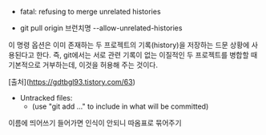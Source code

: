 - fatal: refusing to merge unrelated histories

+ git pull origin 브런치명 --allow-unrelated-histories

이 명령 옵션은 이미 존재하는 두 프로젝트의 기록(history)을 저장하는
드문 상황에 사용된다고 한다.
즉, git에서는 서로 관련 기록이 없는 이질적인 두 프로젝트를 병합할 때
기본적으로 거부하는데, 이것을 허용해 주는 것이다.

\[출처](https://gdtbgl93.tistory.com/63)


- Untracked files:
    + (use "git add <file>..." to include in what will be committed)

이름에 띄어쓰기 들어가면 인식이 안되니 따옴표로 묶어주기


 